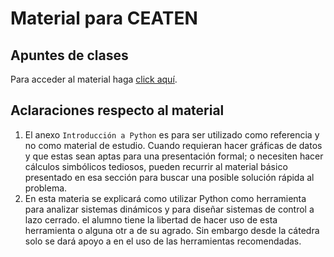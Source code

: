 # Material para CEATEN

## Apuntes de clases

Para acceder al material haga [click aquí](https://github.com/gonmolina/material_ceaten).

## Aclaraciones respecto al material

1. El anexo `Introducción a Python` es para ser utilizado como referencia y no como material de estudio. Cuando requieran hacer gráficas de datos y que estas sean aptas para una presentación formal; o necesiten hacer cálculos simbólicos tediosos, pueden recurrir al material básico presentado en esa sección para buscar una posible solución rápida al problema.
1. En esta materia se explicará como utilizar Python como herramienta para analizar sistemas dinámicos y para diseñar sistemas de control a lazo cerrado. el alumno tiene la libertad de hacer uso de esta herramienta o alguna otr a de su agrado. Sin embargo desde la cátedra solo se dará apoyo a en el uso de las herramientas recomendadas.
